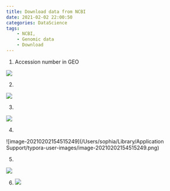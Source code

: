 ```yaml
---
title: Download data from NCBI
date: 2021-02-02 22:00:50
categories: DataScience
tags:
	- NCBI,
	- Genomic data
	- Download
---
```


1.  Accession number in GEO 

![](https://tva1.sinaimg.cn/large/008eGmZEly1gn98fjikmgj30yp0u0do0.jpg)

2. 

![](https://tva1.sinaimg.cn/large/008eGmZEly1gn98g2hx15j31c20hcjuy.jpg)

3.

![](https://tva1.sinaimg.cn/large/008eGmZEly1gn98gx33hbj30z60u0jym.jpg)

4.

![image-20210202154515249](/Users/sophia/Library/Application Support/typora-user-images/image-20210202154515249.png)

5.

![](https://tva1.sinaimg.cn/large/008eGmZEly1gn98srbuzzj31g10u0ts3.jpg)

6. ![](https://tva1.sinaimg.cn/large/008eGmZEly1gn9jcjhbngj31gv0u07w0.jpg)

   

   